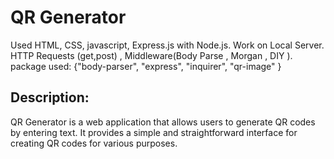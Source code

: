 # QR Generator 
  Used HTML, CSS, javascript, Express.js with Node.js.
  Work on Local Server. HTTP Requests (get,post) , Middleware(Body Parse , Morgan , DIY ).
  package used: {"body-parser", "express", "inquirer", "qr-image" }

## Description:
  QR Generator is a web application that allows users to generate QR codes by entering text. 
  It provides a simple and straightforward interface for creating QR codes for various purposes.
